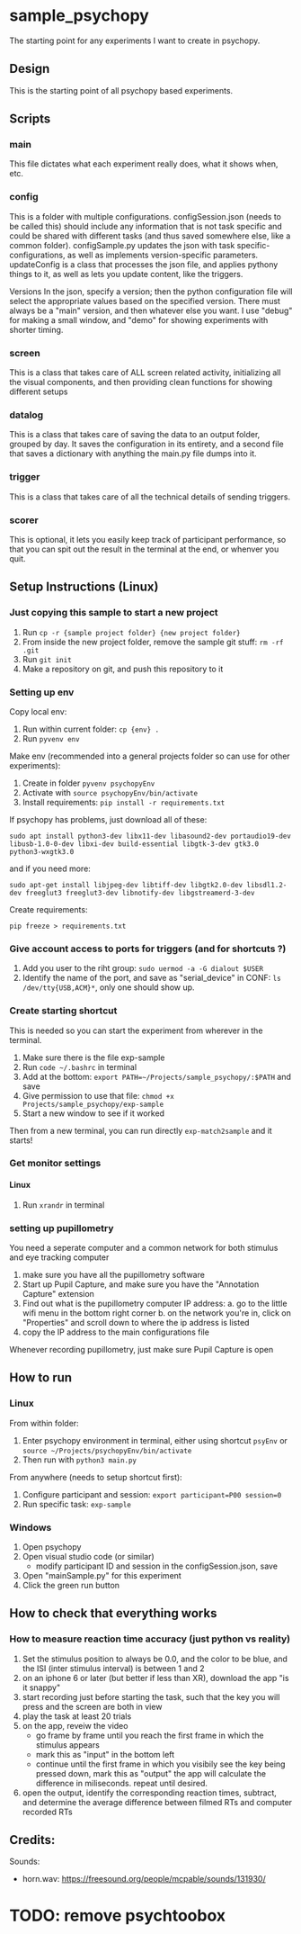 # sample_psychopy

The starting point for any experiments I want to create in psychopy.

## Design

This is the starting point of all psychopy based experiments.

## Scripts

### main

This file dictates what each experiment really does, what it shows when, etc.

### config

This is a folder with multiple configurations. configSession.json (needs to be called this) should include any information that is not task specific and could be shared with different tasks (and thus saved somewhere else, like a common folder). configSample.py updates the json with task specific-configurations, as well as implements version-specific parameters. updateConfig is a class that processes the json file, and applies pythony things to it, as well as lets you update content, like the triggers.

Versions
In the json, specify a version; then the python configuration file will select the appropriate values based on the specified version. There must always be a "main" version, and then whatever else you want. I use "debug" for making a small window, and "demo" for showing experiments with shorter timing.

### screen

This is a class that takes care of ALL screen related activity, initializing all the visual components, and then providing clean functions for showing different setups

### datalog

This is a class that takes care of saving the data to an output folder, grouped by day. It saves the configuration in its entirety, and a second file that saves a dictionary with anything the main.py file dumps into it.

### trigger

This is a class that takes care of all the technical details of sending triggers.

### scorer

This is optional, it lets you easily keep track of participant performance, so that you can spit out the result in the terminal at the end, or whenver you quit.

## Setup Instructions (Linux)

### Just copying this sample to start a new project

1. Run `cp -r {sample project folder} {new project folder}`
2. From inside the new project folder, remove the sample git stuff: `rm -rf .git`
3. Run `git init`
4. Make a repository on git, and push this repository to it

### Setting up env

Copy local env:

1. Run within current folder: `cp {env} .`
2. Run `pyvenv env`

Make env (recommended into a general projects folder so can use for other experiments):

1. Create in folder `pyvenv psychopyEnv`
2. Activate with `source psychopyEnv/bin/activate`
3. Install requirements: `pip install -r requirements.txt`

If psychopy has problems, just download all of these:

`sudo apt install python3-dev libx11-dev libasound2-dev portaudio19-dev libusb-1.0-0-dev libxi-dev build-essential libgtk-3-dev gtk3.0 python3-wxgtk3.0`

and if you need more:

`sudo apt-get install libjpeg-dev libtiff-dev libgtk2.0-dev libsdl1.2-dev freeglut3 freeglut3-dev libnotify-dev libgstreamerd-3-dev`

Create requirements:

`pip freeze > requirements.txt`

### Give account access to ports for triggers (and for shortcuts ?)

1. Add you user to the riht group: `sudo uermod -a -G dialout $USER`
2. Identify the name of the port, and save as "serial_device" in CONF: `ls /dev/tty{USB,ACM}*`, only one should show up.

### Create starting shortcut

This is needed so you can start the experiment from wherever in the terminal.

1. Make sure there is the file exp-sample
2. Run `code ~/.bashrc` in terminal
3. Add at the bottom: `export PATH=~/Projects/sample_psychopy/:$PATH` and save
4. Give permission to use that file: `chmod +x Projects/sample_psychopy/exp-sample`
5. Start a new window to see if it worked

Then from a new terminal, you can run directly `exp-match2sample` and it starts!

### Get monitor settings

#### Linux

1. Run `xrandr` in terminal

### setting up pupillometry

You need a seperate computer and a common network for both stimulus and eye tracking computer

1. make sure you have all the pupillometry software
2. Start up Pupil Capture, and make sure you have the "Annotation Capture" extension
3. Find out what is the pupillometry computer IP address:
   a. go to the little wifi menu in the bottom right corner
   b. on the network you're in, click on "Properties" and scroll down to where the ip address is listed
4. copy the IP address to the main configurations file

Whenever recording pupillometry, just make sure Pupil Capture is open

## How to run

### Linux

From within folder:

1. Enter psychopy environment in terminal, either using shortcut `psyEnv` or `source ~/Projects/psychopyEnv/bin/activate`
2. Then run with `python3 main.py`

From anywhere (needs to setup shortcut first):

1. Configure participant and session: `export participant=P00 session=0`
2. Run specific task: `exp-sample`

### Windows

1. Open psychopy
2. Open visual studio code (or similar)
   - modify participant ID and session in the configSession.json, save
3. Open "mainSample.py" for this experiment
4. Click the green run button

## How to check that everything works

### How to measure reaction time accuracy (just python vs reality)

1. Set the stimulus position to always be 0.0, and the color to be blue, and the ISI (inter stimulus interval) is between 1 and 2
2. on an iphone 6 or later (but better if less than XR), download the app "is it snappy"
3. start recording just before starting the task, such that the key you will press and the screen are both in view
4. play the task at least 20 trials
5. on the app, reveiw the video
   - go frame by frame until you reach the first frame in which the stimulus appears
   - mark this as "input" in the bottom left
   - continue until the first frame in which you visibily see the key being pressed down, mark this as "output"
     the app will calculate the difference in miliseconds. repeat until desired.
6. open the output, identify the corresponding reaction times, subtract, and determine the average difference between filmed RTs and computer recorded RTs

## Credits:

Sounds:

- horn.wav: https://freesound.org/people/mcpable/sounds/131930/

# TODO: remove psychtoobox
